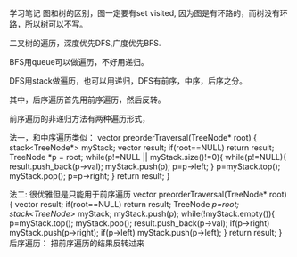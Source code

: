 学习笔记
图和树的区别，图一定要有set<int> visited, 因为图是有环路的，而树没有环路，所以树可以不写。
    
二叉树的遍历，深度优先DFS,广度优先BFS.

BFS用queue可以做遍历，不好用递归。

DFS用stack做遍历，也可以用递归，DFS有前序，中序，后序之分。

其中，后序遍历首先用前序遍历，然后反转。

前序遍历的非递归方法有两种遍历形式，

法一，和中序遍历类似：
    vector<int> preorderTraversal(TreeNode* root) {
        stack<TreeNode*> myStack;
        vector<int> result;
        if(root==NULL) return result;
        TreeNode *p = root;
        while(p!=NULL || myStack.size()!=0){
            while(p!=NULL){
                result.push_back(p->val);
                myStack.push(p);
                p=p->left;
            }
            p=myStack.top();
            myStack.pop();
            p=p->right;
        }
        return result;
    }

法二: 很优雅但是只能用于前序遍历
   vector<int> preorderTraversal(TreeNode* root) {
        vector<int> result;
        if(root==NULL) return result;
        TreeNode *p=root;
        stack<TreeNode*> myStack;
        myStack.push(p);
        while(!myStack.empty()){
            p=myStack.top();
            myStack.pop();
            result.push_back(p->val);
            if(p->right) myStack.push(p->right);
            if(p->left) myStack.push(p->left);
        }
        return result;
    }
 后序遍历： 把前序遍历的结果反转过来
  

